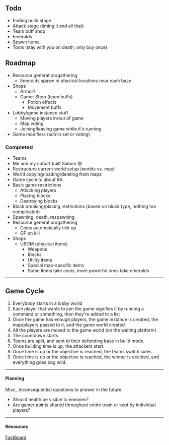 ## Todo

- Ending build stage
- Attack stage (timing it and all that)
- Team buff shop
- Emeralds
- Spawn items
- Tools (stay with you on death, only buy once)

## Roadmap

- Resource generation/gathering
    - Emeralds spawn in physical locations near each base
- Shops
    - Armor?
    - Gamer Shop (team buffs)
        - Potion effects
        - Movement buffs
- Lobby/game instance stuff
    - Moving players in/out of game
    - Map voting
    - Joining/leaving game while it's running
- Game modifiers (admin set or voting)

### Completed

- Teams
- Me and my cohort built Saloon 😎
- Restructure current world setup (worlds vs. map)
- World copying/loading/deleting from maps
- Game cycle to about #6
- Basic game restrictions
    - Attacking players
    - Placing blocks
    - Destroying blocks
- Block breaking/placing restrictions (based on block type, nothing too complicated)
- Spawning, death, respawning
- Resource generation/gathering
    - Coins automatically tick up
    - GP on kill
- Shops
    - UBOM (physical items)
        - Weapons
        - Blocks
        - Utility items
        - Special map-specific items
        - Some items take coins, more powerful ones take emeralds

---

## Game Cycle

1. Everybody starts in a lobby world
2. Each player that wants to join the game signifies it by running a command or something, then they're added to a list
3. Once the game has enough players, the game instance is created, the map/players passed to it, and the game world
   created
4. All the players are moved to the game world (on the waiting platform)
5. The countdown starts
6. Teams are split, and sent to their defending base in build mode.
7. Once building time is up, the attackers start.
8. Once time is up or the objective is reached, the teams switch sides.
9. Once time is up or the objective is reached, the winner is decided, and everything goes bog wild.

---

#### Planning

Misc., inconsequential questions to answer in the future:

- Should health be visible to enemies?
- Are gamer points shared throughout entire team or kept by individual players?

---

#### Resources

[FastBoard](https://github.com/MrMicky-FR/FastBoard)